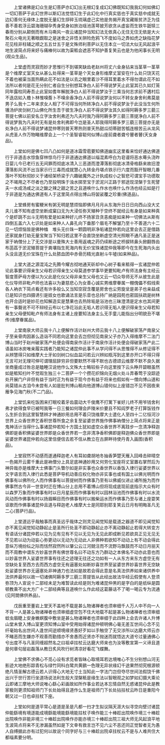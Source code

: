 <!-- { "loadSidebar": true } -->
　　上堂诸佛是幻众生是幻菩萨亦幻幻出无根幻复成幻幻佛既知幻我我幻何如佛幻一切幻菩萨于此幻世界以斯幻法觉悟幻生于此幻化中行真实慈也于真实慈中成就无边幻善何无缘体上度脱无量幻生拶碎玉琉璃虚己实他是务揭开真宝藏赈贫济乏为佳善不善若浮云碧海珊瑚孕秀身受身如旅泊瑶池莲萼披芳欲贪从虚妄而生铁牛舐犊三春雨分别从颠倒而有木马嘶风一夜云诸昆仲当知幻法无依真心无住无住无依是大火聚石火电光无著眼觑取之是迷舍之非悟关阱险危鸦飞不度如马之馵如虎之缺指花梦花见柱非柱辅之顺之五五廿五于是文殊师利菩萨以无住本立一切法大似无风起浪平地生波简点将来好与痛棒何以故为渠秪会遮恶不知护善复笑云也是为他闲事长无明(观众生品)。

　　上堂虚而灵寂而妙才思惟行不到堪笑缺齿老赵州将丈六金身拈来当茎草一茎草是个维摩丈室天女从甚么处得来一茎草是个天女身形维摩丈室安在什么处只饶天花不着也被渠当面热瞒此花不如法是以去之眼里着沙不得耳里着水不得勿谓此花不如法所以者何是花无分别仁者自生分别想耳净白人前不得说梦天止此室其已久如灯笼同年露柱同寿吾止此室如耆年解脱净白人前不得说梦汝于三乘当何志求前不遘村后不迭店如入檐卜林惟嗅薝卜不嗅余香净白人前不得说梦汝何以不转女身舍利弗莫是男子么我十二年来求女人相了不可得当何所转净白人前不得说梦汝于此没当生何所镬汤炉炭剑树刀山佛化所生吾于彼生净白人前不得说梦汝其久如得阿耨多罗三藐三菩提七佛以前安名立字汝舍利弗还为凡夫时我乃得阿耨多罗三藐三菩提净白人前不得说梦我为凡夫时无有是处舍利弗即今岂是圣人耶我得阿耨多罗三藐三菩提亦无是处净白人前不得说梦诸昆仲寒则普天寒热则普天热甜瓜彻蒂甜苦瓠连根苦云从龙风从虎圣人作万物睹维摩会上一个个圣智睿聪何似博山座前聋者聋兮瞽者瞽(天女身品)。

　　上堂如何是佛七凹八凸如何是道冰霜雪雹要知佛道幽玄这里看来恰好通达佛道行于非道击水惊鱼穿林惊鸟行于非道通达佛道以缁混素呼白为皂谩将恶水蓦头浇昨日婴儿今已老行五无间罪而彻底冰清入三恶道而澄潭落影彻底冰清骨格繇来故旧澄潭落影风流不出当家示行三毒而成就慧心九转金丹堪点铁示行六度而豁开智眼几番落叶不知秋彻妙义于诸经架桥梁于六趣破魔外之计执成权小之智悲可谓宝手功德取之不竭用之不尽者也乃至投明珠于浊水掷至宝于淤泥兴正路于邪途现涅槃于生死譬夫一水成汤咸之淡之酸之辣之甜之苦之且道唤什么作水也唤什么作汤也经云如是行于非道是为通达佛道有人于这里简点得出博山将袈裟覆之珍重(佛道品)。

　　上堂蜂房有蜜粳米有粥无明是慧烦恼即佛月月月从东海升日日日向西山没大丈夫儿谁不知有虚空坐断成窠臼无为大浸任弥天殖种于空终不就经云有身是如来种真个是虾跳不出斗无明有爱是如来种好儿终不扬家丑贪恚痴是如来种一切佛法从斯有四倒五盖六入七识处是如来种人人鼻孔向下垂那个眉毛不解皱乃至十不善道六十二见一切烦恼皆是佛种榼　堆头无价珠一颗圆明非净垢诸昆仲若向这里会去正是借路还家就身打劫无量宝聚当下知归若这里不会直饶坐断虚空清光照眼不通凡圣正是迷家于衲僧分上了无交涉是以曼殊大士善用返魂之药仍续断途之桥捩转鼻头掀翻唇齿布菡萏于淤泥殖菩提于粪壤指生死海内有无价宝珠诸昆仲我等即今在生死海内头出头没且道无价宝珠在什么处脓血团中赤骨历精光直射斗牛墟(如来种品)。

　　上堂大道之源混沌之先腾今耀古彻地通天斫却中心树子看来秪得一玄诸昆仲若论此事要识得亲生父母若识得亲生父母莫道参学事毕更要知毗卢有师法身有主经云智度菩萨母方便以为父此是化仪父母非亲生父母也又云一切众导师无不从彼生此是化仪导师非毗卢师也法喜以为妻慈悲心为女善心诚实男维摩眷属一棚傀儡不假线索各人衲衣下简点看还有许多般么又当知空寂含覆是房舍也尘劳旋坌是弟子也亲益成已是知识也四摄诱引是妓女也歌诵法言是乐音也总持广纳是园苑也密固扶疏是树林也开合适时是妙花也知解造实是慧果也去热除垢是浴池也三昧澄清是定水也其间更有一事聱讹不可不辩经云布以七净花浴此无垢人若识得无垢人便识得亲生父母若知亲生父母便知毗卢有师法身有主诸上座要知法身主么无手童儿能指出分明貌丑不堪传(维摩眷属品)。

　　上堂南泉大师云我十八上便解作活计赵州大师云我十八上便解破家荡产南泉父子至亲骨肉因甚么造诣不同若向这里会去岂但彻见南泉父子亦乃入得维摩不二法门博山当时于赵州破家荡产处便会得南泉作活计于南泉作活计处便会得破家荡产此二语虽如冰炭唯亲履实践者乃能知之诸昆仲此事不从学问得不从思惟得不从修证得不从辨慧得只如维摩大士牙如剑树口似血盆问若云兴辨如瓶泻到这里亦开口不得只得无言可对无理可伸可谓理屈辞穷非但要默然不得不默也古德颂云维摩不默不良久据坐商量成过咎总是瞌睡汉说他作么文殊大士略较些子向这里按下云头睁开碧眼虽然如是秪知扫叶不觉瑕生独三十二菩萨一个个攒花织锦向无烟火处斗弄春莺于没踪迹处开展门户非但有益于当时正为有益于现今亦有益于将来也假如有一僧向博山道和尚莫错从古洎今未尝有人如是批判博山秪向他道博山错何似上座错岂不见不因夜来雁争见海门秋(不二门品)。

　　上堂饥来吃饭困来打眠咬着牙齿震动大千俊鹰不打篱下雀好儿终不用爷钱舍利弗才欲得食早已被呵我等一日三餐如何理会庐陵米价要且不知阎罗老子打算饭钱作么生折合到这里智慧辨才神通妙用总用不着只饶维摩大士遣化人至四十二亿恒河沙世界上众香世界乞香积世尊所食之余复至娑婆世界施作佛事衲僧分上简点将来正是鬼神活计当得什么事诸昆仲若知十方国土犹如虚空众香世界不离跬步一念清净释迦佛即是香积佛娑婆世界即是众香世界若一念非清净香积佛即是释迦佛众香世界即是娑婆世界诸昆仲若向这里信便信去若不信从教立在古屏畔待使丹青入画图(香积品)。

　　上堂寂然不动感而遂通释迦老人有耳如聋胡地冬抽香笋楚天雁入回峰击碎晴空一色揭开云雾千重此是衲僧分上具足底神通妙用又何劳化宝座将丈室置右掌然后为神异哉亦是维摩大士佛事门头瞥尔如是非实事也众香世界以香饭入律行娑婆世界以文字语言而入律行此悉是菩萨导机动善应权化物亦非实事也或有国土以佛光明而作佛事有以佛所化人而作佛事有以菩提树而作佛事乃至有以佛威仪进止诸所施为而作佛事然古今非一世变时迁在博山分上总用不着博山但将现成底现前底指示大众有时以森罗万象而作佛事有时以日月星辰而作佛事有时以园林浴池而作佛事有时以水流风动而作佛事有时以扬眉瞬目而作佛事有时以搬柴运水而作佛事乃至与诸上座耍笑讴歌而作佛事诸昆仲且道与释迦老人维摩大士是同耶别耶复笑云日月有明晦圣凡无二心(菩萨行品)。

　　上堂道远乎哉触事而真圣远乎哉体之则灵见闻觉知是载道之器道不即见闻觉知亦不离见闻觉知动静起止是圣所行处圣不即动静起止亦不离动静起止若得大转变方有语话分诸昆仲若以见为见有见有不见以无见为无见此即成断见若欲具正见无见无不见若以动为动妄心弥更动以无动为无动此人非佛种若欲知不动动上有不动会得此意纵万境纷纭之际而恬然寂然所以肇公云江河兢注而不流野马飘鼓而不动日月丽天而不周教中谓东方妙喜世界有佛世尊名曰不动东方乃群动之本佛名不动亦此意也而以妙喜世界入娑婆世界事有往还之迹理无往还之功如有一人从东方来东方虚空无有空缺处复至西方去而西方虚空无有逼塞处如断妙喜世界至娑婆世界妙喜世界无空缺处娑婆世界亦无逼塞处非神通力也法如是故若会得此意是名真法供养如来诸供养中法供养最何以故一切诸佛阿耨多罗三藐三菩提皆从此经出故法华经云假使有人登须弥顶为人宣说十二部经未足为难暂读此经是则为难诸昆仲黑的是字白的是纸纵是圆顿教乘不出大方广十二部经典等且道唤什么作此经这葛藤话不了喝一喝云专为流通(见阿閦佛供养品)。

　　戊辰重至董岩上堂天不盖地不载是甚么物诸禅者也须审细千人万人中不向一人不背一人是甚么物诸禅者也须审细虚空包不住大地载不起是甚么物诸禅者也须审细蚊虫眉睫上安身蟭螟腹中敷坐是甚么物诸禅者也须审细于此四种上会去许诸人升博山堂未曾入博山室更须知博山室中受用始得诸昆仲顿明佛心毫无差互世间心念不见纤毫始名出世间人逢世间逆顺境缘贤愚好歹如以手触空了无交涉所以达磨大师云亦不睹恶而生嫌亦不观善而勤措亦不舍愚而近贤亦不抛迷而就悟达大道兮过量通佛心兮出度不与凡圣同缠超然名之曰祖卓拄杖云达磨大师来也为汝等敷宣第一义谛且道是何章句层岩磊落从教日炙风吹行树清凉好看花飞蝶舞。

　　上堂佛不求佛心不觅心设有求觅者皆昧心取境耳若达境唯心不生分别想山河无影迹大地绝形踪青松与绿竹同科白鹭共黄鹂一色理无异状缘幻千途果然彻究根源顿绝凡情圣解古德云若人识得心大地无寸土当知此一字法门岂但夺尽世间法假饶千佛出兴于世行苦行坐道场说法利生般大涅槃秪是缘生法以智眼观之如梦如幻摄大乘论云即诸三摩地大师说唯心繇心彩画故如所作事业若达本忘情自然无惑诸昆仲此是教家极则更须知祖师门下长处始得且道作么生是祖师门下长处拈拄杖云昨日是重阳今朝又过一日也卓拄杖下座。

　　上堂如何是道平常心是道是圣是凡都一扫才生拟议隔天涯大似寻空向壁讨诸昆仲能繇境有境逐能成境繇能境能繇境能拄杖子唤作能三十棒趁出院唤作境三十棒趁出院唤作非能非境三十棒趁出院唤作亦能亦境三十棒趁出院三祖大师无风起浪平地生波简点将来不无渗漏虽然如是下文幸有救言岂不见六尘不恶还同正觉智者无为愚人自缚据此亦有过犯何以故说个同字好与三十棒趁出院卓拄杖云不是与人难共住大都缁素要分明。

